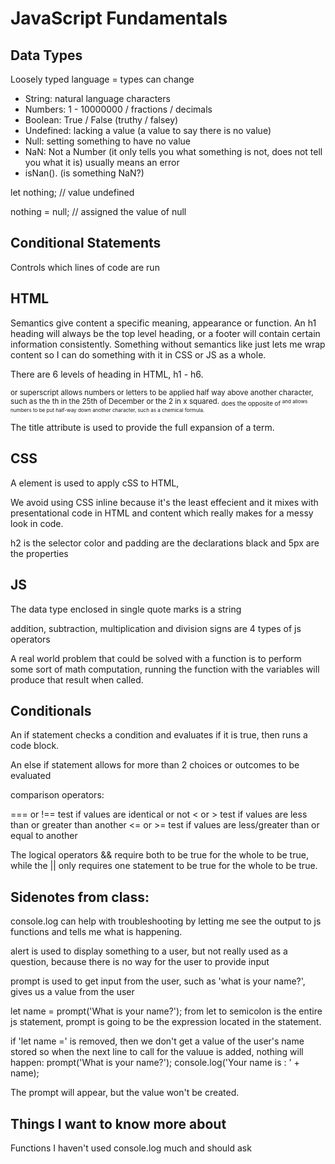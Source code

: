 # JavaScript Fundamentals

## Data Types

Loosely typed language = types can change

- String: natural language characters
- Numbers:  1 - 10000000 / fractions / decimals
- Boolean:  True / False (truthy / falsey)
- Undefined:  lacking a value (a value to say there is no value)
- Null:  setting something to have no value
- NaN: Not a Number (it only tells you what something is not, does not tell you what it is) usually means an error
- isNan(). (is something NaN?)

let nothing;  // value undefined

nothing = null; // assigned the value of null

## Conditional Statements

Controls which lines of code are run

## HTML

Semantics give content a specific meaning, appearance or function.  An h1 heading will always be the top level heading, or a footer will contain certain information consistently.  Something without semantics like <span> just lets me wrap content so I can do something with it in CSS or JS as a whole.

There are 6 levels of heading in HTML, h1 - h6.
  
<sup> or superscript allows numbers or letters to be applied half way above another character, such as the th in the 25th of December or the 2 in x squared.
<sub> does the opposite of <sup> and allows numbers to be put half-way down another character, such as a chemical formula.

The title attribute is used to provide the full expansion of a term.
  
## CSS

A <link> element is used to apply cSS to HTML, <link rel="stylesheet" href="location">
  
We avoid using CSS inline because it's the least effecient and it mixes with presentational code in HTML and content which really makes for a messy look in code.

h2 is the selector
color and padding are the declarations
black and 5px are the properties
  
## JS

The data type enclosed in single quote marks is a string
  
addition, subtraction, multiplication and division signs are 4 types of js operators
  
A real world problem that could be solved with a function is to perform some sort of math computation, running the function with the variables will produce that result when called.
  
## Conditionals
  
An if statement checks a condition and evaluates if it is true, then runs a code block.
  
An else if statement allows for more than 2 choices or outcomes to be evaluated
  
comparison operators:

  === or !== test if values are identical or not
  < or >  test if values are less than or greater than another
  <= or >= test if values are less/greater than or equal to another

The logical operators && require both to be true for the whole to be true, while the || only requires one statement to be true for the whole to be true.


## Sidenotes from class:

console.log can help with troubleshooting by letting me see the output to js functions and tells me what is happening.

alert is used to display something to a user, but not really used as a question, because there is no way for the user to provide input

prompt is used to get input from the user, such as 'what is your name?', gives us a value from the user

let name = prompt('What is your name?');  from let to semicolon is the entire js statement, prompt is going to be the expression located in the statement.

if 'let name =' is removed, then we don't get a value of the user's name stored so when the next line to call for the valuue is added, nothing will happen:
prompt('What is your name?');
console.log('Your name is : ' + name);

The prompt will appear, but the value won't be created.

## Things I want to know more about

Functions
I haven't used console.log much and should ask

